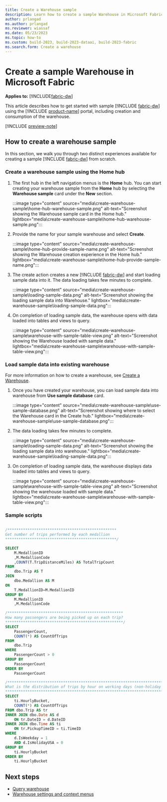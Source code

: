 ```yaml
---
title: Create a Warehouse sample
description: Learn how to create a sample Warehouse in Microsoft Fabric.
author: prlangad
ms.author: prlangad
ms.reviewer: wiassaf
ms.date: 05/23/2023
ms.topic: how-to
ms.custom: build-2023, build-2023-dataai, build-2023-fabric
ms.search.form: Create a warehouse
---
```

# Create a sample Warehouse in Microsoft Fabric

**Applies to:** [!INCLUDE[fabric-dw](includes/applies-to-version/fabric-dw.md)]

This article describes how to get started with sample [!INCLUDE [fabric-dw](includes/fabric-dw.md)] using the [!INCLUDE [product-name](../includes/product-name.md)] portal, including creation and consumption of the warehouse.

[!INCLUDE [preview-note](../includes/preview-note.md)]

## How to create a warehouse sample

In this section, we walk you through two distinct experiences available for creating a sample [!INCLUDE [fabric-dw](includes/fabric-dw.md)] from scratch.

### Create a warehouse sample using the Home hub

1. The first hub in the left navigation menus is the **Home** hub. You can start creating your warehouse sample from the **Home** hub by selecting the **Warehouse sample** card under the **New** section. 

   :::image type="content" source="media\create-warehouse-sample\home-hub-warehouse-sample.png" alt-text="Screenshot showing the Warehouse sample card in the Home hub." lightbox="media\create-warehouse-sample\home-hub-warehouse-sample.png":::

2. Provide the name for your sample warehouse and select **Create**. 

   :::image type="content" source="media\create-warehouse-sample\home-hub-provide-sample-name.png" alt-text="Screenshot showing the Warehouse creation experience in the Home hub." lightbox="media\create-warehouse-sample\home-hub-provide-sample-name.png":::

3. The create action creates a new [!INCLUDE [fabric-dw](includes/fabric-dw.md)] and start loading sample data into it. The data loading takes few minutes to complete.

   :::image type="content" source="media\create-warehouse-sample\loading-sample-data.png" alt-text="Screenshot showing the loading sample data into Warehouse." lightbox="media\create-warehouse-sample\loading-sample-data.png":::

4. On completion of loading sample data, the warehouse opens with data loaded into tables and views to query.

   :::image type="content" source="media\create-warehouse-sample\warehouse-with-sample-table-view.png" alt-text="Screenshot showing the Warehouse loaded with sample data." lightbox="media\create-warehouse-sample\warehouse-with-sample-table-view.png":::

### Load sample data into existing warehouse

For more information on how to create a warehouse, see [Create a Warehouse](create-warehouse.md).

1. Once you have created your warehouse, you can load sample data into warehouse from **Use sample database** card. 

   :::image type="content" source="media\create-warehouse-sample\use-sample-database.png" alt-text="Screenshot showing where to select the Warehouse card in the Create hub." lightbox="media\create-warehouse-sample\use-sample-database.png":::

2. The data loading takes few minutes to complete.

   :::image type="content" source="media\create-warehouse-sample\loading-sample-data.png" alt-text="Screenshot showing the loading sample data into warehouse." lightbox="media\create-warehouse-sample\loading-sample-data.png":::

3. On completion of loading sample data, the warehouse displays data loaded into tables and views to query.

   :::image type="content" source="media\create-warehouse-sample\warehouse-with-sample-table-view.png" alt-text="Screenshot showing the warehouse loaded with sample data." lightbox="media\create-warehouse-sample\warehouse-with-sample-table-view.png":::

### Sample scripts

```sql

/*************************************************
Get number of trips performed by each medallion
**************************************************/

SELECT 
    M.MedallionID
    ,M.MedallionCode
    ,COUNT(T.TripDistanceMiles) AS TotalTripCount
FROM   
    dbo.Trip AS T
JOIN   
    dbo.Medallion AS M
ON 
    T.MedallionID=M.MedallionID
GROUP BY 
    M.MedallionID
    ,M.MedallionCode

/****************************************************
How many passengers are being picked up on each trip?
*****************************************************/
SELECT
    PassengerCount,
    COUNT(*) AS CountOfTrips
FROM 
    dbo.Trip
WHERE 
    PassengerCount > 0
GROUP BY 
    PassengerCount
ORDER BY 
    PassengerCount

/*********************************************************************************
What is the distribution of trips by hour on working days (non-holiday weekdays)?
*********************************************************************************/
SELECT
    ti.HourlyBucket,
    COUNT(*) AS CountOfTrips
FROM dbo.Trip AS tr
INNER JOIN dbo.Date AS d
    ON tr.DateID = d.DateID
INNER JOIN dbo.Time AS ti
    ON tr.PickupTimeID = ti.TimeID
WHERE
    d.IsWeekday = 1
    AND d.IsHolidayUSA = 0
GROUP BY
    ti.HourlyBucket
ORDER BY
    ti.HourlyBucket
```

## Next steps

- [Query warehouse](query-warehouse.md)
- [Warehouse settings and context menus](settings-context-menus.md)

